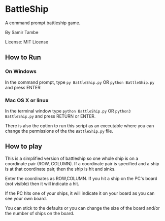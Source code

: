 # BattleShip
A command prompt battleship game.

By Samir Tambe

License: MIT License

## How to Run
### On Windows
In the command prompt, type `py BattleShip.py` OR `python BattleShip.py` and press ENTER

### Mac OS X or linux
In the terminal window type `python BattleShip.py` OR `python3 BattleShip.py` and press RETURN or ENTER.

There is also the option to run this script as an executable where you can change the permissions of the the
`BattleShip.py` file.

## How to play
This is a simplified version of battleship so one whole ship is on a coordinate pair (ROW, COLUMN).  If a coordinate
pair is specified and a ship is at that coordinate pair, then the ship is hit and sinks.

Enter the coordinates as ROW,COLUMN.  If you hit a ship on the PC's board (not visible) then it will indicate a hit.

If the PC hits one of your ships, it will indicate it on your board as you can see your own board.

You can stick to the defaults or you can change the size of the board and/or the number of ships on the board.